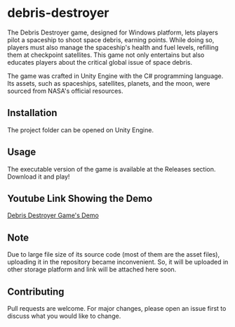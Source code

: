 # debris-destroyer
The Debris Destroyer game, designed for Windows platform, lets players pilot a spaceship to shoot space debris, earning points. While doing so, players must also manage the spaceship's health and fuel levels, refilling them at checkpoint satellites. This game not only entertains but also educates players about the critical global issue of space debris.

The game was crafted in Unity Engine with the C# programming language. Its assets, such as spaceships, satellites, planets, and the moon, were sourced from NASA's official resources.

## Installation

The project folder can be opened on Unity Engine.



## Usage

The executable version of the game is available at the Releases section. Download it and play!

## Youtube Link Showing the Demo
[Debris Destroyer Game's Demo](https://www.youtube.com/embed/zEqrxhE9ag0)

## Note
Due to large file size of its source code (most of them are the asset files), uploading it in the repository became inconvenient. So, it will be uploaded in other storage platform and link will be attached here soon.




## Contributing

Pull requests are welcome. For major changes, please open an issue first
to discuss what you would like to change.
